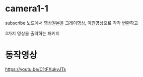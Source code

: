 # camera1-1

subscribe 노드에서 영상원본을 그레이영상, 이진영상으로 각각 변환하고

3가지 영상을 출력하는 패키지

# 동작영상

https://youtu.be/C1tFXukvJTs

